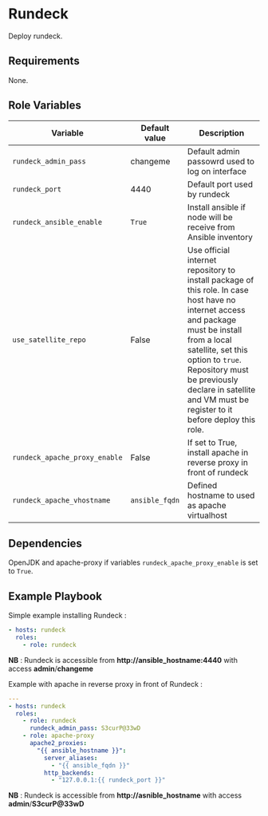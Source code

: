 Rundeck
=========

Deploy rundeck.

Requirements
------------

None.

Role Variables
--------------

Variable | Default value |Description
---------|---------------|--------------
`rundeck_admin_pass` | changeme | Default admin passowrd used to log on interface
`rundeck_port` | 4440 | Default port used by rundeck
`rundeck_ansible_enable` | `True` | Install ansible if node will be receive from Ansible inventory
 `use_satellite_repo` | False | Use official internet repository to install package of this role. In case host have no internet access and package must be install from a local satellite, set this option to `true`. Repository must be previously declare in satellite and VM must be register to it before deploy this role.
`rundeck_apache_proxy_enable` | False | If set to True, install apache in reverse proxy in front of rundeck
`rundeck_apache_vhostname` | `ansible_fqdn` | Defined hostname to used as apache virtualhost


Dependencies
------------

OpenJDK and apache-proxy if variables `rundeck_apache_proxy_enable` is set to `True`.

Example Playbook
----------------

Simple example installing Rundeck :

```yml
- hosts: rundeck
  roles:
    - role: rundeck
```

**NB** : Rundeck is accessible from **http://ansible_hostname:4440** with access **admin**/**changeme**


Example with apache in reverse proxy in front of Rundeck :

```yml
---
- hosts: rundeck
  roles:
    - role: rundeck
      rundeck_admin_pass: S3curP@33wD
    - role: apache-proxy
      apache2_proxies:
        "{{ ansible_hostname }}":
          server_aliases:
            - "{{ ansible_fqdn }}"
          http_backends:
            - "127.0.0.1:{{ rundeck_port }}"
```

**NB** : Rundeck is accessible from **http://asnible_hostname** with access **admin**/**S3curP@33wD**
